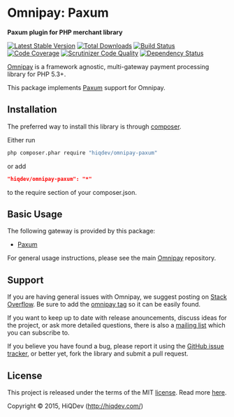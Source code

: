 Omnipay: Paxum
==============

**Paxum plugin for PHP merchant library**

[![Latest Stable Version](https://poser.pugx.org/hiqdev/omnipay-paxum/v/stable)](https://packagist.org/packages/hiqdev/omnipay-paxum)
[![Total Downloads](https://poser.pugx.org/hiqdev/omnipay-paxum/downloads)](https://packagist.org/packages/hiqdev/omnipay-paxum)
[![Build Status](https://img.shields.io/travis/hiqdev/omnipay-paxum.svg)](https://travis-ci.org/hiqdev/omnipay-paxum)
[![Code Coverage](https://scrutinizer-ci.com/g/hiqdev/omnipay-paxum/badges/coverage.png?b=master)](https://scrutinizer-ci.com/g/hiqdev/omnipay-paxum/?branch=master)
[![Scrutinizer Code Quality](https://scrutinizer-ci.com/g/hiqdev/omnipay-paxum/badges/quality-score.png?b=master)](https://scrutinizer-ci.com/g/hiqdev/omnipay-paxum/?branch=master)
[![Dependency Status](https://www.versioneye.com/php/hiqdev:omnipay-paxum/dev-master/badge.svg)](https://www.versioneye.com/php/hiqdev:omnipay-paxum/dev-master)

[Omnipay](https://github.com/omnipay/omnipay) is a framework agnostic, multi-gateway payment
processing library for PHP 5.3+.

This package implements [Paxum](https://paupal.com/) support for Omnipay.

## Installation

The preferred way to install this library is through [composer](http://getcomposer.org/download/).

Either run

```sh
php composer.phar require "hiqdev/omnipay-paxum"
```

or add

```json
"hiqdev/omnipay-paxum": "*"
```

to the require section of your composer.json.

## Basic Usage

The following gateway is provided by this package:

* [Paxum](http://paxum.com/)

For general usage instructions, please see the main [Omnipay](https://github.com/omnipay/omnipay) repository.

## Support

If you are having general issues with Omnipay, we suggest posting on
[Stack Overflow](http://stackoverflow.com/). Be sure to add the
[omnipay tag](http://stackoverflow.com/questions/tagged/omnipay) so it can be easily found.

If you want to keep up to date with release anouncements, discuss ideas for the project,
or ask more detailed questions, there is also a [mailing list](https://groups.google.com/forum/#!forum/omnipay) which
you can subscribe to.

If you believe you have found a bug, please report it using the [GitHub issue tracker](https://github.com/hiqdev/omnipay-paxum/issues),
or better yet, fork the library and submit a pull request.

## License

This project is released under the terms of the MIT [license](LICENSE).
Read more [here](http://choosealicense.com/licenses/mit).

Copyright © 2015, HiQDev (http://hiqdev.com/)
